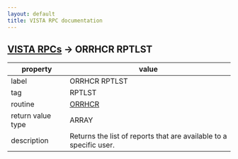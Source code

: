 ```yaml
---
layout: default
title: VISTA RPC documentation
---
```




## [VISTA RPCs](TableOfContent.md) &#8594; ORRHCR RPTLST 

 property | value 
--- | --- 
 label | ORRHCR RPTLST
 tag | RPTLST
 routine | [ORRHCR](http://code.osehra.org/dox/Routine_ORRHCR_source.html)
 return value type | ARRAY
 description | Returns the list of reports that are available to a specific user.